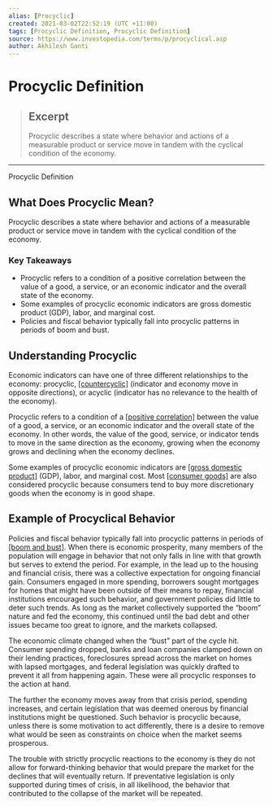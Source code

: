 ```yaml
---
alias: [Procyclic]
created: 2021-03-02T22:52:19 (UTC +11:00)
tags: [Procyclic Definition, Procyclic Definition]
source: https://www.investopedia.com/terms/p/procyclical.asp
author: Akhilesh Ganti
---
```


# Procyclic Definition

> ## Excerpt
> Procyclic describes a state where behavior and actions of a measurable product or service move in tandem with the cyclical condition of the economy.

---

Procyclic Definition
## What Does Procyclic Mean?

Procyclic describes a state where behavior and actions of a measurable product or service move in tandem with the cyclical condition of the economy.

### Key Takeaways

-   Procyclic refers to a condition of a positive correlation between the value of a good, a service, or an economic indicator and the overall state of the economy.
-   Some examples of procyclic economic indicators are gross domestic product (GDP), labor, and marginal cost.
-   Policies and fiscal behavior typically fall into procyclic patterns in periods of boom and bust.

## Understanding Procyclic

Economic indicators can have one of three different relationships to the economy: procyclic, [[countercyclic]](https://www.investopedia.com/terms/c/countercyclicalstock.asp) (indicator and economy move in opposite directions), or acyclic (indicator has no relevance to the health of the economy).

Procyclic refers to a condition of a [[positive correlation]](https://www.investopedia.com/terms/p/positive-correlation.asp) between the value of a good, a service, or an economic indicator and the overall state of the economy. In other words, the value of the good, service, or indicator tends to move in the same direction as the economy, growing when the economy grows and declining when the economy declines.

Some examples of procyclic economic indicators are [[gross domestic product]](https://www.investopedia.com/terms/g/gdp.asp) (GDP), labor, and marginal cost. Most [[consumer goods]](https://www.investopedia.com/terms/c/consumer-goods.asp) are also considered procyclic because consumers tend to buy more discretionary goods when the economy is in good shape.

## Example of Procyclical Behavior

Policies and fiscal behavior typically fall into procyclic patterns in periods of [[boom and bust]](https://www.investopedia.com/terms/b/boom-and-bust-cycle.asp). When there is economic prosperity, many members of the population will engage in behavior that not only falls in line with that growth but serves to extend the period. For example, in the lead up to the housing and financial crisis, there was a collective expectation for ongoing financial gain. Consumers engaged in more spending, borrowers sought mortgages for homes that might have been outside of their means to repay, financial institutions encouraged such behavior, and government policies did little to deter such trends. As long as the market collectively supported the “boom” nature and fed the economy, this continued until the bad debt and other issues became too great to ignore, and the markets collapsed.

The economic climate changed when the “bust” part of the cycle hit. Consumer spending dropped, banks and loan companies clamped down on their lending practices, foreclosures spread across the market on homes with lapsed mortgages, and federal legislation was quickly drafted to prevent it all from happening again. These were all procyclic responses to the action at hand.

The further the economy moves away from that crisis period, spending increases, and certain legislation that was deemed onerous by financial institutions might be questioned. Such behavior is procyclic because, unless there is some motivation to act differently, there is a desire to remove what would be seen as constraints on choice when the market seems prosperous.

The trouble with strictly procyclic reactions to the economy is they do not allow for forward-thinking behavior that would prepare the market for the declines that will eventually return. If preventative legislation is only supported during times of crisis, in all likelihood, the behavior that contributed to the collapse of the market will be repeated.
